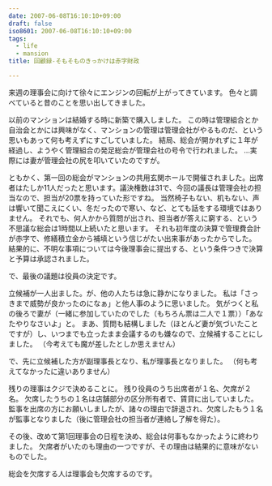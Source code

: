 ```yaml
---
date: 2007-06-08T16:10:10+09:00
draft: false
iso8601: 2007-06-08T16:10:10+09:00
tags:
  - life
  - mansion
title: 回顧録-そもそものきっかけは赤字財政

---
```


来週の理事会に向けて徐々にエンジンの回転が上がってきています。
色々と調べていると昔のことを思い出してきました。


以前のマンションは結婚する時に新築で購入しました。
この時は管理組合とか自治会とかには興味がなく、マンションの管理は管理会社がやるものだ、という思いもあって何も考えずにすごしていました。
結局、総会が開かれずに１年が経過し、ようやく管理組合の発足総会が管理会社の号令で行われました。
…実際には妻が管理会社の尻を叩いていたのですが。

ともかく、第一回の総会がマンションの共用玄関ホールで開催されました。出席者はたしか11人だったと思います。議決権数は31で、今回の議長は管理会社の担当なので、担当が20票を持っていた形ですね。
当然椅子もない、机もない、声は響いて聞こえにくい、冬だったので寒い、など、とても話をする環境ではありません。
それでも、何人かから質問が出され、担当者が答えに窮する、という不思議な総会は1時間以上続いたと思います。
それも初年度の決算で管理費会計が赤字で、修繕積立金から補填という信じがたい出来事があったからでした。
結果的に、不明な事項については今後理事会に提出する、という条件つきで決算と予算は承認されました。

で、最後の議題は役員の決定です。

立候補が一人出ました。が、他の人たちは急に静かになりました。
私は「さっきまで威勢が良かったのになぁ」と他人事のように思いました。
気がつくと私の後ろで妻が（一緒に参加していたのでした（もちろん票は二人で１票））「あなたやりなさいよ」と。
まあ、質問も結構しました（ほとんど妻が気づいたことですが）し、いつまでも立ったまま会議するのも嫌なので、立候補することにしました。
（今考えても魔が差したとしか思えません）

で、先に立候補した方が副理事長となり、私が理事長となりました。
（何も考えてなかったに違いありません）

残りの理事はクジで決めることに。
残り役員のうち出席者が１名、欠席が２名。
欠席したうちの１名は店舗部分の区分所有者で、賃貸に出していました。
監事を出席の方にお願いしましたが、諸々の理由で辞退され、欠席したもう１名が監事となりました（後に管理会社の担当者が連絡し了解を得た）。

その後、改めて第1回理事会の日程を決め、総会は何事もなかったように終わりました。
欠席者がいたのも理由の一つですが、その理由は結果的に意味がないものでした。

総会を欠席する人は理事会も欠席するのです。
